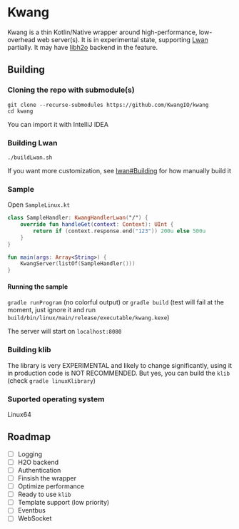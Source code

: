 # Kwang
Kwang is a thin Kotlin/Native wrapper around high-performance, low-overhead web server(s).
It is in experimental state, supporting [Lwan](https://github.com/lpereira/lwan/) partially. It may have [libh2o](https://h2o.examp1e.net/) backend in the feature.

## Building
### Cloning the repo with submodule(s)
```
git clone --recurse-submodules https://github.com/KwangIO/kwang
cd kwang
```
You can import it with IntelliJ IDEA
### Building Lwan
```
./buildLwan.sh
```
If you want more customization, see [lwan#Building](https://github.com/lpereira/lwan#building) for how manually build it

### Sample
Open `SampleLinux.kt`
```kotlin
class SampleHandler: KwangHandlerLwan("/") {
    override fun handleGet(context: Context): UInt {
        return if (context.response.end("123")) 200u else 500u
    }
}

fun main(args: Array<String>) {
    KwangServer(listOf(SampleHandler()))
}
```

#### Running the sample
`gradle runProgram` (no colorful output) or  `gradle build` (test will fail at the moment, just ignore it and run `build/bin/linux/main/release/executable/kwang.kexe`)

The server will start on `localhost:8080`

### Building klib
The library is very EXPERIMENTAL and likely to change significantly, using it in production code is NOT RECOMMENDED. But yes, you can build the `klib` (check `gradle linuxKlibrary`)

### Suported operating system
Linux64

## Roadmap
* [ ] Logging
* [ ] H2O backend
* [ ] Authentication
* [ ] Finsish the wrapper
* [ ] Optimize performance
* [ ] Ready to use `klib`
* [ ] Template support (low priority)
* [ ] Eventbus
* [ ] WebSocket
